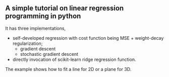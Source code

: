 ## A simple tutorial on linear regression programming in python 

It has three implementations, 
- self-developed regression with cost function being MSE + weight-decay regularization; 
  - gradient descent
  - stochastic gradient descent
- directly invocation of scikit-learn ridge regression function.

The example shows how to fit a line for 2D or a plane for 3D.
